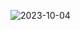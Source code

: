 ![2023-10-04](https://github.com/Addarshkumar/nand-to-tetris-project4.1/assets/142793710/dceb24d1-a371-46e0-8e18-2277c6093de2)
